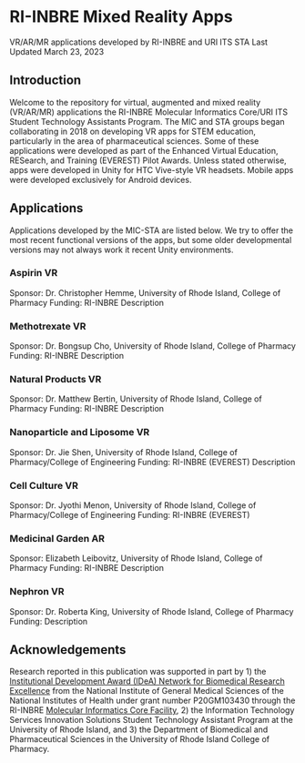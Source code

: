 # RI-INBRE Mixed Reality Apps
VR/AR/MR applications developed by RI-INBRE and URI ITS STA
Last Updated March 23, 2023

## Introduction

Welcome to the repository for virtual, augmented and mixed reality (VR/AR/MR) applications the RI-INBRE Molecular Informatics Core/URI ITS Student Technology Assistants Program.  The MIC and STA groups began collaborating in 2018 on developing VR apps for STEM education, particularly in the area of pharmaceutical sciences.  Some of these applications were developed as part of the Enhanced Virtual Education, RESearch, and Training (EVEREST) Pilot Awards.  Unless stated otherwise, apps were developed in Unity for HTC Vive-style VR headsets.  Mobile apps were developed exclusively for Android devices.

## Applications

Applications developed by the MIC-STA are listed below.  We try to offer the most recent functional versions of the apps, but some older developmental versions may not always work it recent Unity environments.

### Aspirin VR

Sponsor: Dr. Christopher Hemme, University of Rhode Island, College of Pharmacy
Funding: RI-INBRE
Description

### Methotrexate VR

Sponsor: Dr. Bongsup Cho, University of Rhode Island, College of Pharmacy
Funding: RI-INBRE
Description

### Natural Products VR

Sponsor: Dr. Matthew Bertin, University of Rhode Island, College of Pharmacy
Funding: RI-INBRE
Description

### Nanoparticle and Liposome VR

Sponsor: Dr. Jie Shen, University of Rhode Island, College of Pharmacy/College of Engineering
Funding: RI-INBRE (EVEREST)
Description

### Cell Culture VR

Sponsor: Dr. Jyothi Menon, University of Rhode Island, College of Pharmacy/College of Engineering
Funding: RI-INBRE (EVEREST)

### Medicinal Garden AR

Sponsor: Elizabeth Leibovitz, University of Rhode Island, College of Pharmacy
Funding: RI-INBRE
Description

### Nephron VR

Sponsor: Dr. Roberta King, University of Rhode Island, College of Pharmacy
Funding:
Description

## Acknowledgements

Research reported in this publication was supported in part by 1) the [Institutional Development Award (IDeA) Network for Biomedical Research Excellence](https://nigms.nih.gov/Research/DRCB/IDeA/Pages/INBRE.aspx) from the National Institute of General Medical Sciences of the National Institutes of Health under grant number P20GM103430 through the RI-INBRE [Molecular Informatics Core Facility](https://web.uri.edu/riinbre/mic/), 2) the Information Technology Services Innovation Solutions Student Technology Assistant Program at the University of Rhode Island, and 3) the Department of Biomedical and Pharmaceutical Sciences in the University of Rhode Island College of Pharmacy.
